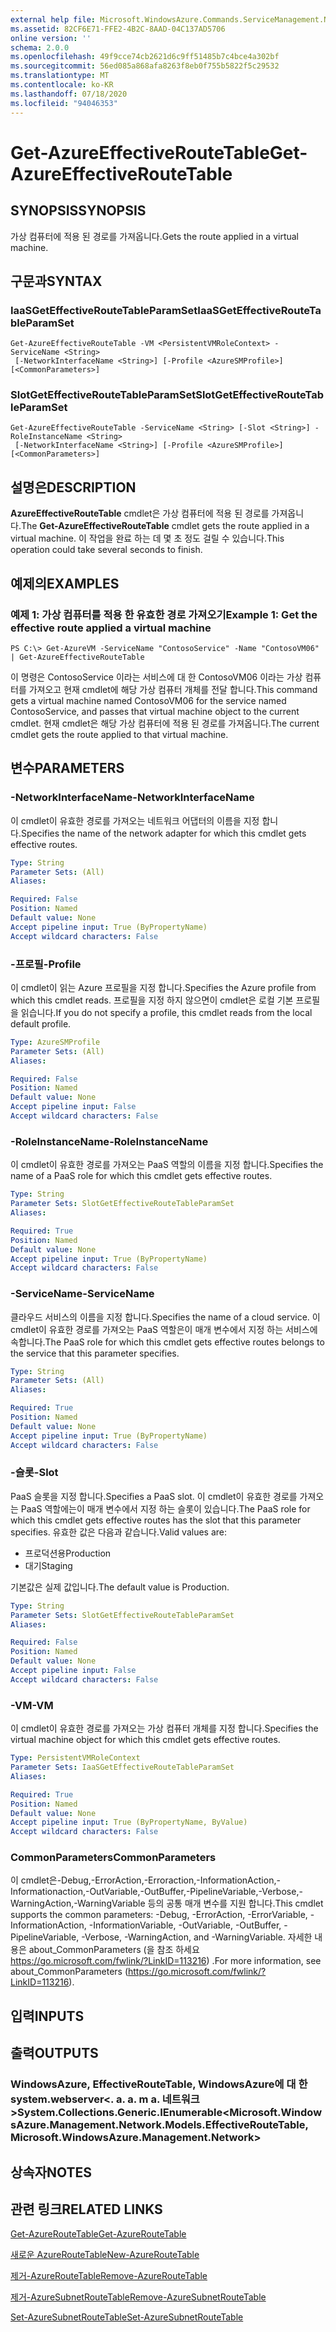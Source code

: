 ```yaml
---
external help file: Microsoft.WindowsAzure.Commands.ServiceManagement.Network.dll-Help.xml
ms.assetid: 82CF6E71-FFE2-4B2C-8AAD-04C137AD5706
online version: ''
schema: 2.0.0
ms.openlocfilehash: 49f9cce74cb2621d6c9ff51485b7c4bce4a302bf
ms.sourcegitcommit: 56ed085a868afa8263f8eb0f755b5822f5c29532
ms.translationtype: MT
ms.contentlocale: ko-KR
ms.lasthandoff: 07/18/2020
ms.locfileid: "94046353"
---
```

# <span data-ttu-id="e5a96-101">Get-AzureEffectiveRouteTable</span><span class="sxs-lookup"><span data-stu-id="e5a96-101">Get-AzureEffectiveRouteTable</span></span>

## <span data-ttu-id="e5a96-102">SYNOPSIS</span><span class="sxs-lookup"><span data-stu-id="e5a96-102">SYNOPSIS</span></span>
<span data-ttu-id="e5a96-103">가상 컴퓨터에 적용 된 경로를 가져옵니다.</span><span class="sxs-lookup"><span data-stu-id="e5a96-103">Gets the route applied in a virtual machine.</span></span>

## <span data-ttu-id="e5a96-104">구문과</span><span class="sxs-lookup"><span data-stu-id="e5a96-104">SYNTAX</span></span>

### <span data-ttu-id="e5a96-105">IaaSGetEffectiveRouteTableParamSet</span><span class="sxs-lookup"><span data-stu-id="e5a96-105">IaaSGetEffectiveRouteTableParamSet</span></span>
```
Get-AzureEffectiveRouteTable -VM <PersistentVMRoleContext> -ServiceName <String>
 [-NetworkInterfaceName <String>] [-Profile <AzureSMProfile>] [<CommonParameters>]
```

### <span data-ttu-id="e5a96-106">SlotGetEffectiveRouteTableParamSet</span><span class="sxs-lookup"><span data-stu-id="e5a96-106">SlotGetEffectiveRouteTableParamSet</span></span>
```
Get-AzureEffectiveRouteTable -ServiceName <String> [-Slot <String>] -RoleInstanceName <String>
 [-NetworkInterfaceName <String>] [-Profile <AzureSMProfile>] [<CommonParameters>]
```

## <span data-ttu-id="e5a96-107">설명은</span><span class="sxs-lookup"><span data-stu-id="e5a96-107">DESCRIPTION</span></span>
<span data-ttu-id="e5a96-108">**AzureEffectiveRouteTable** cmdlet은 가상 컴퓨터에 적용 된 경로를 가져옵니다.</span><span class="sxs-lookup"><span data-stu-id="e5a96-108">The **Get-AzureEffectiveRouteTable** cmdlet gets the route applied in a virtual machine.</span></span>
<span data-ttu-id="e5a96-109">이 작업을 완료 하는 데 몇 초 정도 걸릴 수 있습니다.</span><span class="sxs-lookup"><span data-stu-id="e5a96-109">This operation could take several seconds to finish.</span></span>

## <span data-ttu-id="e5a96-110">예제의</span><span class="sxs-lookup"><span data-stu-id="e5a96-110">EXAMPLES</span></span>

### <span data-ttu-id="e5a96-111">예제 1: 가상 컴퓨터를 적용 한 유효한 경로 가져오기</span><span class="sxs-lookup"><span data-stu-id="e5a96-111">Example 1: Get the effective route applied a virtual machine</span></span>
```
PS C:\> Get-AzureVM -ServiceName "ContosoService" -Name "ContosoVM06" | Get-AzureEffectiveRouteTable
```

<span data-ttu-id="e5a96-112">이 명령은 ContosoService 이라는 서비스에 대 한 ContosoVM06 이라는 가상 컴퓨터를 가져오고 현재 cmdlet에 해당 가상 컴퓨터 개체를 전달 합니다.</span><span class="sxs-lookup"><span data-stu-id="e5a96-112">This command gets a virtual machine named ContosoVM06 for the service named ContosoService, and passes that virtual machine object to the current cmdlet.</span></span>
<span data-ttu-id="e5a96-113">현재 cmdlet은 해당 가상 컴퓨터에 적용 된 경로를 가져옵니다.</span><span class="sxs-lookup"><span data-stu-id="e5a96-113">The current cmdlet gets the route applied to that virtual machine.</span></span>

## <span data-ttu-id="e5a96-114">변수</span><span class="sxs-lookup"><span data-stu-id="e5a96-114">PARAMETERS</span></span>

### <span data-ttu-id="e5a96-115">-NetworkInterfaceName</span><span class="sxs-lookup"><span data-stu-id="e5a96-115">-NetworkInterfaceName</span></span>
<span data-ttu-id="e5a96-116">이 cmdlet이 유효한 경로를 가져오는 네트워크 어댑터의 이름을 지정 합니다.</span><span class="sxs-lookup"><span data-stu-id="e5a96-116">Specifies the name of the network adapter for which this cmdlet gets effective routes.</span></span>

```yaml
Type: String
Parameter Sets: (All)
Aliases: 

Required: False
Position: Named
Default value: None
Accept pipeline input: True (ByPropertyName)
Accept wildcard characters: False
```

### <span data-ttu-id="e5a96-117">-프로필</span><span class="sxs-lookup"><span data-stu-id="e5a96-117">-Profile</span></span>
<span data-ttu-id="e5a96-118">이 cmdlet이 읽는 Azure 프로필을 지정 합니다.</span><span class="sxs-lookup"><span data-stu-id="e5a96-118">Specifies the Azure profile from which this cmdlet reads.</span></span> <span data-ttu-id="e5a96-119">프로필을 지정 하지 않으면이 cmdlet은 로컬 기본 프로필을 읽습니다.</span><span class="sxs-lookup"><span data-stu-id="e5a96-119">If you do not specify a profile, this cmdlet reads from the local default profile.</span></span>

```yaml
Type: AzureSMProfile
Parameter Sets: (All)
Aliases: 

Required: False
Position: Named
Default value: None
Accept pipeline input: False
Accept wildcard characters: False
```

### <span data-ttu-id="e5a96-120">-RoleInstanceName</span><span class="sxs-lookup"><span data-stu-id="e5a96-120">-RoleInstanceName</span></span>
<span data-ttu-id="e5a96-121">이 cmdlet이 유효한 경로를 가져오는 PaaS 역할의 이름을 지정 합니다.</span><span class="sxs-lookup"><span data-stu-id="e5a96-121">Specifies the name of a PaaS role for which this cmdlet gets effective routes.</span></span>

```yaml
Type: String
Parameter Sets: SlotGetEffectiveRouteTableParamSet
Aliases: 

Required: True
Position: Named
Default value: None
Accept pipeline input: True (ByPropertyName)
Accept wildcard characters: False
```

### <span data-ttu-id="e5a96-122">-ServiceName</span><span class="sxs-lookup"><span data-stu-id="e5a96-122">-ServiceName</span></span>
<span data-ttu-id="e5a96-123">클라우드 서비스의 이름을 지정 합니다.</span><span class="sxs-lookup"><span data-stu-id="e5a96-123">Specifies the name of a cloud service.</span></span>
<span data-ttu-id="e5a96-124">이 cmdlet이 유효한 경로를 가져오는 PaaS 역할은이 매개 변수에서 지정 하는 서비스에 속합니다.</span><span class="sxs-lookup"><span data-stu-id="e5a96-124">The PaaS role for which this cmdlet gets effective routes belongs to the service that this parameter specifies.</span></span>

```yaml
Type: String
Parameter Sets: (All)
Aliases: 

Required: True
Position: Named
Default value: None
Accept pipeline input: True (ByPropertyName)
Accept wildcard characters: False
```

### <span data-ttu-id="e5a96-125">-슬롯</span><span class="sxs-lookup"><span data-stu-id="e5a96-125">-Slot</span></span>
<span data-ttu-id="e5a96-126">PaaS 슬롯을 지정 합니다.</span><span class="sxs-lookup"><span data-stu-id="e5a96-126">Specifies a PaaS slot.</span></span>
<span data-ttu-id="e5a96-127">이 cmdlet이 유효한 경로를 가져오는 PaaS 역할에는이 매개 변수에서 지정 하는 슬롯이 있습니다.</span><span class="sxs-lookup"><span data-stu-id="e5a96-127">The PaaS role for which this cmdlet gets effective routes has the slot that this parameter specifies.</span></span>
<span data-ttu-id="e5a96-128">유효한 값은 다음과 같습니다.</span><span class="sxs-lookup"><span data-stu-id="e5a96-128">Valid values are:</span></span> 

- <span data-ttu-id="e5a96-129">프로덕션용</span><span class="sxs-lookup"><span data-stu-id="e5a96-129">Production</span></span>
- <span data-ttu-id="e5a96-130">대기</span><span class="sxs-lookup"><span data-stu-id="e5a96-130">Staging</span></span> 

<span data-ttu-id="e5a96-131">기본값은 실제 값입니다.</span><span class="sxs-lookup"><span data-stu-id="e5a96-131">The default value is Production.</span></span>

```yaml
Type: String
Parameter Sets: SlotGetEffectiveRouteTableParamSet
Aliases: 

Required: False
Position: Named
Default value: None
Accept pipeline input: False
Accept wildcard characters: False
```

### <span data-ttu-id="e5a96-132">-VM</span><span class="sxs-lookup"><span data-stu-id="e5a96-132">-VM</span></span>
<span data-ttu-id="e5a96-133">이 cmdlet이 유효한 경로를 가져오는 가상 컴퓨터 개체를 지정 합니다.</span><span class="sxs-lookup"><span data-stu-id="e5a96-133">Specifies the virtual machine object for which this cmdlet gets effective routes.</span></span>

```yaml
Type: PersistentVMRoleContext
Parameter Sets: IaaSGetEffectiveRouteTableParamSet
Aliases: 

Required: True
Position: Named
Default value: None
Accept pipeline input: True (ByPropertyName, ByValue)
Accept wildcard characters: False
```

### <span data-ttu-id="e5a96-134">CommonParameters</span><span class="sxs-lookup"><span data-stu-id="e5a96-134">CommonParameters</span></span>
<span data-ttu-id="e5a96-135">이 cmdlet은-Debug,-ErrorAction,-Erroraction,-InformationAction,-Informationaction,-OutVariable,-OutBuffer,-PipelineVariable,-Verbose,-WarningAction,-WarningVariable 등의 공통 매개 변수를 지원 합니다.</span><span class="sxs-lookup"><span data-stu-id="e5a96-135">This cmdlet supports the common parameters: -Debug, -ErrorAction, -ErrorVariable, -InformationAction, -InformationVariable, -OutVariable, -OutBuffer, -PipelineVariable, -Verbose, -WarningAction, and -WarningVariable.</span></span> <span data-ttu-id="e5a96-136">자세한 내용은 about_CommonParameters (을 참조 하세요 https://go.microsoft.com/fwlink/?LinkID=113216) .</span><span class="sxs-lookup"><span data-stu-id="e5a96-136">For more information, see about_CommonParameters (https://go.microsoft.com/fwlink/?LinkID=113216).</span></span>

## <span data-ttu-id="e5a96-137">입력</span><span class="sxs-lookup"><span data-stu-id="e5a96-137">INPUTS</span></span>

## <span data-ttu-id="e5a96-138">출력</span><span class="sxs-lookup"><span data-stu-id="e5a96-138">OUTPUTS</span></span>

### <span data-ttu-id="e5a96-139">WindowsAzure, EffectiveRouteTable, WindowsAzure에 대 한 system.webserver<. a. a. m a. 네트워크></span><span class="sxs-lookup"><span data-stu-id="e5a96-139">System.Collections.Generic.IEnumerable<Microsoft.WindowsAzure.Management.Network.Models.EffectiveRouteTable, Microsoft.WindowsAzure.Management.Network></span></span>

## <span data-ttu-id="e5a96-140">상속자</span><span class="sxs-lookup"><span data-stu-id="e5a96-140">NOTES</span></span>

## <span data-ttu-id="e5a96-141">관련 링크</span><span class="sxs-lookup"><span data-stu-id="e5a96-141">RELATED LINKS</span></span>

[<span data-ttu-id="e5a96-142">Get-AzureRouteTable</span><span class="sxs-lookup"><span data-stu-id="e5a96-142">Get-AzureRouteTable</span></span>](./Get-AzureRouteTable.md)

[<span data-ttu-id="e5a96-143">새로운 AzureRouteTable</span><span class="sxs-lookup"><span data-stu-id="e5a96-143">New-AzureRouteTable</span></span>](./New-AzureRouteTable.md)

[<span data-ttu-id="e5a96-144">제거-AzureRouteTable</span><span class="sxs-lookup"><span data-stu-id="e5a96-144">Remove-AzureRouteTable</span></span>](./Remove-AzureRouteTable.md)

[<span data-ttu-id="e5a96-145">제거-AzureSubnetRouteTable</span><span class="sxs-lookup"><span data-stu-id="e5a96-145">Remove-AzureSubnetRouteTable</span></span>](./Remove-AzureSubnetRouteTable.md)

[<span data-ttu-id="e5a96-146">Set-AzureSubnetRouteTable</span><span class="sxs-lookup"><span data-stu-id="e5a96-146">Set-AzureSubnetRouteTable</span></span>](./Set-AzureSubnetRouteTable.md)


